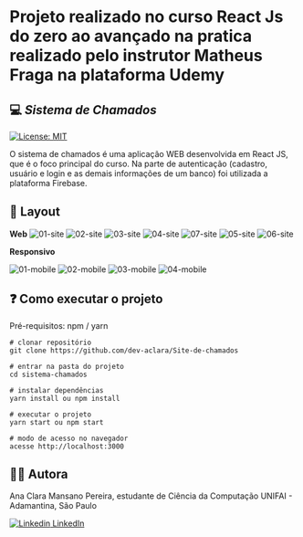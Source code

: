 # Projeto realizado no curso React Js do zero ao avançado na pratica realizado pelo instrutor Matheus Fraga na plataforma Udemy
## 💻 _Sistema de Chamados_

[![License: MIT](https://img.shields.io/badge/License-MIT-green.svg)](https://github.com/dev-aclara/Site-de-chamados/blob/main/LICENSE)

O sistema de chamados é uma aplicação WEB desenvolvida em React JS, que é o foco principal do curso. Na parte de autenticação (cadastro, usuário e login e as demais informações de um banco) foi utilizada a plataforma Firebase.

## 🎨 Layout

**Web**
![01-site](https://user-images.githubusercontent.com/57874018/147023678-251aec0c-1cf0-4a5f-b92a-bc08478e70fd.png)
![02-site](https://user-images.githubusercontent.com/57874018/147023681-d3fc10ea-1e3a-4e62-9f56-d4d8e8974e69.png)
![03-site](https://user-images.githubusercontent.com/57874018/147023687-03e697b7-e0a8-469c-a5b4-e42c37980da6.png)
![04-site](https://user-images.githubusercontent.com/57874018/147023688-36b21d4e-a846-4ecd-850e-f2ba9357c19e.png)
![07-site](https://user-images.githubusercontent.com/57874018/147023855-fa206aea-1518-4f3a-ad97-818e476378f3.png)
![05-site](https://user-images.githubusercontent.com/57874018/147023704-fec64c9c-fec9-4342-8cf0-d945267f1da4.png)
![06-site](https://user-images.githubusercontent.com/57874018/147023714-55b8b573-e8b7-46da-a63e-a1bf5a2a385d.png)

**Responsivo**

![01-mobile](https://user-images.githubusercontent.com/57874018/147024196-41dba37d-bc12-49e2-9cd2-d570bcb78fee.png)
![02-mobile](https://user-images.githubusercontent.com/57874018/147024205-92b7fd06-6223-4beb-b8fe-f7e434a11eea.png)
![03-mobile](https://user-images.githubusercontent.com/57874018/147024220-38317269-348b-4103-9ce5-a494c6be7ce3.png)
![04-mobile](https://user-images.githubusercontent.com/57874018/147024238-13aa7516-37ea-4ca1-bf6a-366461c39899.png)

## ❓ Como executar o projeto

Pré-requisitos: npm / yarn

```
# clonar repositório
git clone https://github.com/dev-aclara/Site-de-chamados

# entrar na pasta do projeto 
cd sistema-chamados

# instalar dependências
yarn install ou npm install

# executar o projeto
yarn start ou npm start

# modo de acesso no navegador
acesse http://localhost:3000
```

## 👩‍💻 Autora

Ana Clara Mansano Pereira, estudante de Ciência da Computação UNIFAI - Adamantina, São Paulo

[![Linkedin](https://i.stack.imgur.com/gVE0j.png) LinkedIn](https://www.linkedin.com/in/ana-clara-mansano-5051011ab/)
&nbsp;
